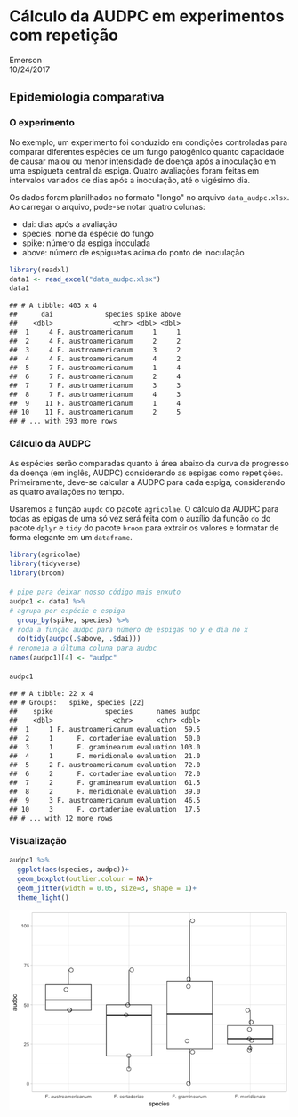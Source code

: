 # Cálculo da AUDPC em experimentos com repetição
Emerson  
10/24/2017  


## Epidemiologia comparativa

###  O experimento

No exemplo, um experimento foi conduzido em condições controladas para comparar diferentes espécies de um fungo patogênico quanto capacidade de causar maiou ou menor intensidade de doença após a inoculação em uma espigueta central da espiga. Quatro avaliações foram feitas em intervalos variados de dias após a inoculação, até o vigésimo dia. 

Os dados foram planilhados no formato "longo" no arquivo `data_audpc.xlsx`. Ao carregar o arquivo, pode-se notar quatro colunas: 

- dai: dias após a avaliação
- species: nome da espécie do fungo
- spike: número da espiga inoculada
- above: número de espiguetas acima do ponto de inoculação



```r
library(readxl)
data1 <- read_excel("data_audpc.xlsx")
data1
```

```
## # A tibble: 403 x 4
##      dai             species spike above
##    <dbl>               <chr> <dbl> <dbl>
##  1     4 F. austroamericanum     1     1
##  2     4 F. austroamericanum     2     2
##  3     4 F. austroamericanum     3     2
##  4     4 F. austroamericanum     4     2
##  5     7 F. austroamericanum     1     4
##  6     7 F. austroamericanum     2     4
##  7     7 F. austroamericanum     3     3
##  8     7 F. austroamericanum     4     3
##  9    11 F. austroamericanum     1     4
## 10    11 F. austroamericanum     2     5
## # ... with 393 more rows
```


### Cálculo da AUDPC

As espécies serão comparadas quanto à área abaixo da curva de progresso da doença (em inglês, AUDPC) considerando as espigas como repetições. Primeiramente, deve-se calcular a AUDPC para cada espiga, considerando as quatro avaliações no tempo.

Usaremos a função `aupdc` do pacote `agricolae`. O cálculo da AUDPC para todas as epigas de uma só vez será feita com o auxílio da função `do` do pacote `dplyr` e `tidy` do pacote `broom` para extrair os valores e formatar de forma elegante em um `dataframe`.


```r
library(agricolae)
library(tidyverse)
library(broom)

# pipe para deixar nosso código mais enxuto
audpc1 <- data1 %>% 
# agrupa por espécie e espiga 
  group_by(spike, species) %>% 
# roda a função audpc para número de espigas no y e dia no x
  do(tidy(audpc(.$above, .$dai))) 
# renomeia a últuma coluna para audpc
names(audpc1)[4] <- "audpc"

audpc1
```

```
## # A tibble: 22 x 4
## # Groups:   spike, species [22]
##    spike             species      names audpc
##    <dbl>               <chr>      <chr> <dbl>
##  1     1 F. austroamericanum evaluation  59.5
##  2     1      F. cortaderiae evaluation  50.0
##  3     1      F. graminearum evaluation 103.0
##  4     1      F. meridionale evaluation  21.0
##  5     2 F. austroamericanum evaluation  72.0
##  6     2      F. cortaderiae evaluation  72.0
##  7     2      F. graminearum evaluation  61.5
##  8     2      F. meridionale evaluation  39.0
##  9     3 F. austroamericanum evaluation  46.5
## 10     3      F. cortaderiae evaluation  17.5
## # ... with 12 more rows
```


### Visualização


```r
audpc1 %>% 
  ggplot(aes(species, audpc))+
  geom_boxplot(outlier.colour = NA)+
  geom_jitter(width = 0.05, size=3, shape = 1)+
  theme_light()
```

![](audpc_files/figure-html/unnamed-chunk-3-1.png)<!-- -->



```


